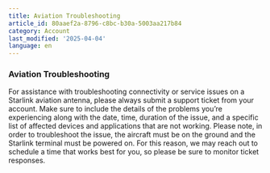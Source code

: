 ```yaml
---
title: Aviation Troubleshooting
article_id: 80aaef2a-8796-c8bc-b30a-5003aa217b84
category: Account
last_modified: '2025-04-04'
language: en
---
```


### Aviation Troubleshooting
For assistance with troubleshooting connectivity or service issues on a Starlink aviation antenna, please always submit a support ticket from your account. Make sure to include the details of the problems you’re experiencing along with the date, time, duration of the issue, and a specific list of affected devices and applications that are not working. Please note, in order to troubleshoot the issue, the aircraft must be on the ground and the Starlink terminal must be powered on. For this reason, we may reach out to schedule a time that works best for you, so please be sure to monitor ticket responses.